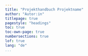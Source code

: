 ```yaml
---
title: "Projekthandbuch Projektname"
author: "Autor:in"
titlepage: true
pagestyle: "headings"
toc: true
toc-own-page: true
numbersections: true
lof: true
lang: "de"
...
```

